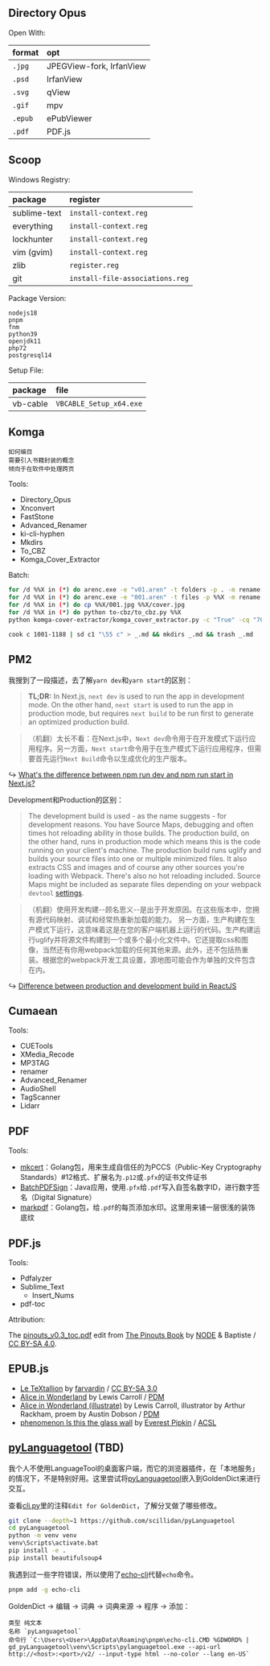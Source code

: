 ## Directory Opus

Open With:

format  | opt
:-      | :-
`.jpg`  | JPEGView-fork, IrfanView
`.psd`  | IrfanView
`.svg`  | qView
`.gif`  | mpv
`.epub` | ePubViewer
`.pdf`  | PDF.js

## Scoop

Windows Registry:

package      | register
:-           | :-
sublime-text | `install-context.reg`
everything   | `install-context.reg`
lockhunter   | `install-context.reg`
vim (gvim)   | `install-context.reg`
zlib         | `register.reg`
git          | `install-file-associations.reg`

Package Version:

```
nodejs18
pnpm
fnm
python39
openjdk11
php72
postgresql14
```

Setup File:

package  | file
:-       | :-
vb-cable | `VBCABLE_Setup_x64.exe`

## Komga

```
如何编目
需要引入书籍封装的概念
倾向于在软件中处理跨页
```

Tools:

- Directory_Opus
- Xnconvert
- FastStone
- Advanced_Renamer
- ki-cli-hyphen
- Mkdirs
- To_CBZ
- Komga_Cover_Extractor

Batch:

```sh
for /d %%X in (*) do arenc.exe -e "v01.aren" -t folders -p . -m rename
for /d %%X in (*) do arenc.exe -e "001.aren" -t files -p %%X -m rename
for /d %%X in (*) do cp %%X/001.jpg %%X/cover.jpg
for /d %%X in (*) do python to-cbz/to_cbz.py %%X
python komga-cover-extractor/komga_cover_extractor.py -c "True" -cq "70" -p .
```

```sh
cook c 1001-1188 | sd c1 "\55 c" > _.md && mkdirs _.md && trash _.md
```

## PM2

我搜到了一段描述，去了解`yarn dev`和`yarn start`的区别：

> **TL;DR:** In Next.js, `next dev` is used to run the app in development mode. On the other hand, `next start` is used to run the app in production mode, but requires `next build` to be run first to generate an optimized production build.

> （机翻）太长不看：在Next.js中，`Next dev`命令用于在开发模式下运行应用程序。另一方面，`Next start`命令用于在生产模式下运行应用程序，但需要首先运行`Next Build`命令以生成优化的生产版本。

↪ [What's the difference between npm run dev and npm run start in Next.js?](https://stackoverflow.com/questions/69400243/whats-the-difference-between-npm-run-dev-and-npm-run-start-in-next-js)

Development和Production的区别：

> The development build is used - as the name suggests - for development reasons. You have Source Maps, debugging and often times hot reloading ability in those builds.
> The production build, on the other hand, runs in production mode which means this is the code running on your client's machine. The production build runs uglify and builds your source files into one or multiple minimized files. It also extracts CSS and images and of course any other sources you're loading with Webpack. There's also no hot reloading included. Source Maps might be included as separate files depending on your webpack `devtool` [settings](https://webpack.js.org/configuration/devtool/).

> （机翻）使用开发构建--顾名思义--是出于开发原因。在这些版本中，您拥有源代码映射、调试和经常热重新加载的能力。
  另一方面，生产构建在生产模式下运行，这意味着这是在您的客户端机器上运行的代码。生产构建运行uglify并将源文件构建到一个或多个最小化文件中。它还提取css和图像，当然还有你用webpack加载的任何其他来源。此外，还不包括热重装。根据您的webpack开发工具设置，源地图可能会作为单独的文件包含在内。

↪ [Difference between production and development build in ReactJS](https://stackoverflow.com/questions/48151128/difference-between-production-and-development-build-in-reactjs)

## Cumaean

Tools:

- CUETools
- XMedia_Recode
- MP3TAG
- renamer
- Advanced_Renamer
- AudioShell
- TagScanner
- Lidarr

## PDF

Tools:

- [mkcert](https://github.com/FiloSottile/mkcert)：Golang包，用来生成自信任的为PCCS（Public-Key Cryptography Standards）\#12格式、扩展名为`.p12`或`.pfx`的证书文件证书
- [BatchPDFSign](https://github.com/jmarxuach/BatchPDFSign)：Java应用，使用`.pfx`给`.pdf`写入自签名数字ID，进行数字签名（Digital Signature）
- [markpdf](https://github.com/ajaxray/markpdf)：Golang包，给`.pdf`的每页添加水印。这里用来铺一层很浅的装饰底纹

## PDF.js

Tools:

- Pdfalyzer
- Sublime_Text
  - Insert_Nums
- pdf-toc

Attribution:

The [pinouts_v0.3_toc.pdf](https://github.com/scillidan/Cos_Cache/blob/master/pdf/pinouts_v0.3_toc.pdf) edit from [The Pinouts Book](https://pinouts.org) by [NODE](https://n-o-d-e.net/index.html) & Baptiste / [CC BY-SA 4.0](https://creativecommons.org/licenses/by-sa/4.0/).

## EPUB.js

- [Le TeXtallion](http://anamnese.online.fr/site2/textallion/docs/presentation.html) by [farvardin](https://github.com/farvardin) / [CC BY-SA 3.0](https://creativecommons.org/licenses/by-sa/3.0)
- [Alice in Wonderland](https://www.gutenberg.org/ebooks/11) by Lewis Carroll / [PDM](https://creativecommons.org/publicdomain/mark/1.0)
- [Alice in Wonderland (illustrate)](https://www.gutenberg.org/ebooks/28885) by Lewis Carroll, illustrator by Arthur Rackham, proem by Austin Dobson / [PDM](https://creativecommons.org/publicdomain/mark/1.0)
- [phenomenon Is this the glass wall](https://everest-pipkin.com/projects/phenomenon.html) by [Everest Pipkin](https://everest-pipkin.com) / [ACSL](https://anticapitalist.software)

## [pyLanguagetool](https://github.com/Findus23/pyLanguagetool) (TBD)

我个人不使用LanguageTool的桌面客户端，而它的浏览器插件，在「本地服务」的情况下，不是特别好用。这里尝试将[pyLanguagetool](https://github.com/Findus23/pyLanguagetool)嵌入到GoldenDict来进行交互。

查看[cli.py](https://github.com/scillidan/pyLanguagetool/blob/master/pylanguagetool/cli.py)里的注释`Edit for GoldenDict`，了解分叉做了哪些修改。

```sh
git clone --depth=1 https://github.com/scillidan/pyLanguagetool
cd pyLanguagetool
python -m venv venv
venv\Scripts\activate.bat
pip install -e .
pip install beautifulsoup4
```

我遇到过一些字符错误，所以使用了[echo-cli](https://github.com/iamakulov/echo-cli)代替`echo`命令。

```sh
pnpm add -g echo-cli
```

GoldenDict → 编辑 → 词典 → 词典来源 → 程序 → 添加：

```
类型 纯文本
名称 `pyLanguagetool`
命令行 `C:\Users\<User>\AppData\Roaming\pnpm\echo-cli.CMD %GDWORD% | gd_pyLanguagetool\venv\Scripts\pylanguagetool.exe --api-url http://<host>:<port>/v2/ --input-type html --no-color --lang en-US`
```